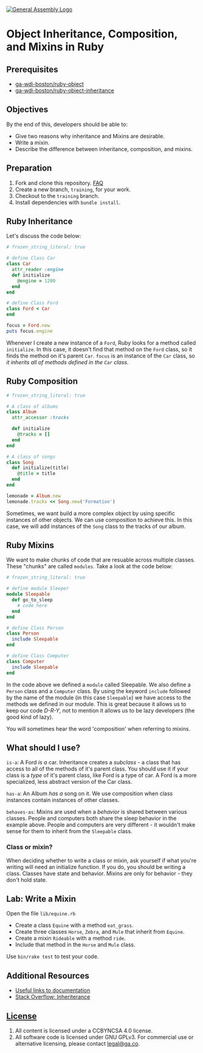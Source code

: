 [![General Assembly Logo](https://camo.githubusercontent.com/1a91b05b8f4d44b5bbfb83abac2b0996d8e26c92/687474703a2f2f692e696d6775722e636f6d2f6b6538555354712e706e67)](https://generalassemb.ly/education/web-development-immersive)

# Object Inheritance, Composition, and Mixins in Ruby

## Prerequisites

-   [ga-wdi-boston/ruby-object](https://git.generalassemb.ly/ga-wdi-boston/ruby-object)
-   [ga-wdi-boston/ruby-object-inheritance](https://git.generalassemb.ly/ga-wdi-boston/ruby-object-inheritance)

## Objectives

By the end of this, developers should be able to:

-   Give two reasons why inheritance and Mixins are desirable.
-   Write a mixin.
-   Describe the difference between inheritance, composition, and mixins.

## Preparation

1.  Fork and clone this repository.
 [FAQ](https://git.generalassemb.ly/ga-wdi-boston/meta/wiki/ForkAndClone)
1.  Create a new branch, `training`, for your work.
1.  Checkout to the `training` branch.
1.  Install dependencies with `bundle install`.

## Ruby Inheritance

Let's discuss the code below:

<!-- start code block file="snippets/car.rb" -->
```rb
# frozen_string_literal: true

# define Class Car
class Car
  attr_reader :engine
  def initialize
    @engine = 1200
  end
end

# define Class Ford
class Ford < Car
end

focus = Ford.new
puts focus.engine
```
<!-- end code block -->

Whenever I create a new instance of a `Ford`, Ruby looks for a method called `initialize`. In this case, it doesn't find that method on the `Ford` class, so it finds the method on it's parent `Car`. `focus` is an instance of the `Car` class,  so *it inherits all of methods defined in the `Car` class.*

## Ruby Composition

<!-- start code block file="snippets/album.rb" -->
```rb
# frozen_string_literal: true

# A class of albums
class Album
  attr_accessor :tracks

  def initialize
    @tracks = []
  end
end

# A class of songs
class Song
  def initialize(title)
    @title = title
  end
end

lemonade = Album.new
lemonade.tracks << Song.new('Formation')
```
<!-- end code block -->

Sometimes, we want build a more complex object by using specific instances of
other objects. We can use composition to achieve this. In this case, we will add
 instances of the `Song` class to the tracks of our album.

## Ruby Mixins

We want to make chunks of code that are resuable across multiple classes.
These "chunks" are called `modules`. Take a look at the code below:

<!-- start code block file="snippets/sleeper.rb" -->
```rb
# frozen_string_literal: true

# define module Sleeper
module Sleepable
  def go_to_sleep
    # code here
  end
end

# define Class Person
class Person
  include Sleepable
end

# define Class Computer
class Computer
  include Sleepable
end
```
<!-- end code block -->

In the code above we defined a `module` called Sleepable. We also define a
`Person` class and a `Computer` class. By using the keyword `include` followed
by the name of the module (in this case `Sleepable`) we have access to the methods
we defined in our module.  This is great because it allows us to keep our code
*D-R-Y*, not to mention it allows us to be lazy developers (the good kind of
lazy).

You will sometimes hear the word 'composition' when referring to mixins.

## What should I use?

`is-a`: A Ford *is a* car. Inheritance creates a *subclass* - a class that has access to all of the methods of it's parent class. You should use it if your class is a *type* of it's parent class, like Ford is a type of car. A Ford is a more specialized, less abstract version of the Car class.

`has-a`: An Album *has a* song on it. We use composition when class instances
contain instances of other classes.

`behaves-as`: Mixins are used when a *behavior* is shared between various classes. People and computers both share the sleep behavior in the example above. People and computers are very different - it wouldn't make sense for them to inherit from the `Sleepable` class.

### Class or mixin?
When deciding whether to write a class or mixin, ask yourself if what you're
writing will need an initialize function. If you do, you should be writing a class.
Classes have state and behavior. Mixins are only for behavior - they don't hold
state.

## Lab: Write a Mixin

Open the file `lib/equine.rb`

- Create a class `Equine` with a method `eat_grass`.
- Create three classes `Horse`, `Zebra`, and `Mule` that inherit from `Equine`.
- Create a mixin `Rideable` with a method `ride`.
- Include that method in the `Horse` and `Mule` class.

Use `bin/rake test` to test your code.

## Additional Resources

-   [Useful links to documentation](https://www.ruby-lang.org/en/documentation/)
-   [Stack Overflow: Inheriterance](http://stackoverflow.com/questions/15754768/when-do-we-use-ruby-module-vs-using-class-composition)

## [License](LICENSE)

1.  All content is licensed under a CC­BY­NC­SA 4.0 license.
1.  All software code is licensed under GNU GPLv3. For commercial use or
    alternative licensing, please contact legal@ga.co.
